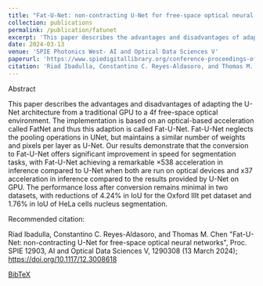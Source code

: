 ```yaml
---
title: "Fat-U-Net: non-contracting U-Net for free-space optical neural networks"
collection: publications
permalink: /publication/fatunet
excerpt: 'This paper describes the advantages and disadvantages of adapting the U-Net architecture from a traditional GPU to a 4f free-space optical environment.'
date: 2024-03-13
venue: 'SPIE Photonics West- AI and Optical Data Sciences V'
paperurl: 'https://www.spiedigitallibrary.org/conference-proceedings-of-spie/12903/1290308/Fat-U-Net--non-contracting-U-Net-for-free/10.1117/12.3008618.short#_=_'
citation: 'Riad Ibadulla, Constantino C. Reyes-Aldasoro, and Thomas M. Chen "Fat-U-Net: non-contracting U-Net for free-space optical neural networks", Proc. SPIE 12903, AI and Optical Data Sciences V, 1290308 (13 March 2024); https://doi.org/10.1117/12.3008618'
---
```


Abstract

This paper describes the advantages and disadvantages of adapting the U-Net architecture from a traditional GPU to a 4f free-space optical environment. The implementation is based on an optical-based acceleration called FatNet and thus this adaption is called Fat-U-Net. Fat-U-Net neglects the pooling operations in UNet, but maintains a similar number of weights and pixels per layer as U-Net. Our results demonstrate that the conversion to Fat-U-Net offers significant improvement in speed for segmentation tasks, with Fat-U-Net achieving a remarkable ×538 acceleration in inference compared to U-Net when both are run on optical devices and x37 acceleration in inference compared to the results provided by U-Net on GPU. The performance loss after conversion remains minimal in two datasets, with reductions of 4.24% in IoU for the Oxford IIIt pet dataset and 1.76% in IoU of HeLa cells nucleus segmentation.

<!-- [Download paper here](http://academicpages.github.io/files/Fat-U-Net.pdf) -->

Recommended citation: 

Riad Ibadulla, Constantino C. Reyes-Aldasoro, and Thomas M. Chen "Fat-U-Net: non-contracting U-Net for free-space optical neural networks", Proc. SPIE 12903, AI and Optical Data Sciences V, 1290308 (13 March 2024); https://doi.org/10.1117/12.3008618

[BibTeX](/files/publications/fatnet/citation-12903_40.bib)
